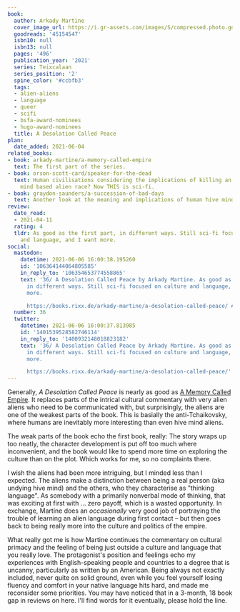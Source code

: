 ```yaml
---
book:
  author: Arkady Martine
  cover_image_url: https://i.gr-assets.com/images/S/compressed.photo.goodreads.com/books/1591755604l/45154547._SY475_.jpg
  goodreads: '45154547'
  isbn10: null
  isbn13: null
  pages: '496'
  publication_year: '2021'
  series: Teixcalaan
  series_position: '2'
  spine_color: '#ccbfb3'
  tags:
  - alien-aliens
  - language
  - queer
  - scifi
  - bsfa-award-nominees
  - hugo-award-nominees
  title: A Desolation Called Peace
plan:
  date_added: 2021-06-04
related_books:
- book: arkady-martine/a-memory-called-empire
  text: The first part of the series.
- book: orson-scott-card/speaker-for-the-dead
  text: Human civilisations considering the implications of killing an entire hive
    mind based alien race? Now THIS is sci-fi.
- book: graydon-saunders/a-succession-of-bad-days
  text: Another look at the meaning and implications of human hive minds.
review:
  date_read:
  - 2021-04-11
  rating: 4
  tldr: As good as the first part, in different ways. Still sci-fi focused on culture
    and language, and I want more.
social:
  mastodon:
    datetime: 2021-06-06 16:00:38.195260
    id: '106364144064805585'
    in_reply_to: '106354653774558865'
    text: '36/ A Desolation Called Peace by Arkady Martine. As good as the first part,
      in different ways. Still sci-fi focused on culture and language, and I want
      more.

      https://books.rixx.de/arkady-martine/a-desolation-called-peace/ #rixxReads'
  number: 36
  twitter:
    datetime: 2021-06-06 16:00:37.813985
    id: '1401539528582746114'
    in_reply_to: '1400932148018823182'
    text: '36/ A Desolation Called Peace by Arkady Martine. As good as the first part,
      in different ways. Still sci-fi focused on culture and language, and I want
      more.

      https://books.rixx.de/arkady-martine/a-desolation-called-peace/'
---
```


Generally, *A Desolation Called Peace* is nearly as good as [A Memory Called
Empire](/arkady-martine/a-memory-called-empire). It replaces parts of the intrical cultural commentary with very alien
aliens who need to be communicated with, but surprisingly, the aliens are one of the weakest parts of the book. This is
basially the anti-Tchaikovsky, where humans are inevitably more interesting than even hive mind aliens.

The weak parts of the book echo the first book, really: The story wraps up too neatly, the character development
is put off too much where inconvenient, and the book would like to spend more time on exploring the culture than on the
plot. Which works for me, so no complaints there.

I wish the aliens had been more intriguing, but I minded less than I expected. The aliens make a distinction
between being a real person (aka undying hive mind) and the others, who they characterise as "thinking language". As
somebody with a primarily nonverbal mode of thinking, that was exciting at first with … zero payoff, which is
a wasted opportunity. In exchange, Martine does an *occasionally* very good job of portraying the trouble of
learning an alien language during first contact – but then goes back to being really more into the culture and politics
of the empire.

What really got me is how Martine continues the commentary on cultural primacy and the feeling of being just outside a
culture and language that you really love. The protagonist's position and feelings echo my experiences with
English-speaking people and countries to a degree that is uncanny, particularly as written by an American. Being always
not exactly included, never quite on solid ground, even while you feel yourself losing fluency and comfort in your
native language hits hard, and made me reconsider some priorities. You may have noticed that in a 3-month, 18 book gap
in reviews on here. I'll find words for it eventually, please hold the line.
